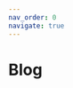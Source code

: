 ```yaml
---
nav_order: 0
navigate: true
---
```


# Blog

<!-- # Netflix

- TODO

  [[TBD] Data Infrastructure Cost efficiency](https://netflixtechblog.com/byte-down-making-netflixs-data-infrastructure-cost-effective-fee7b3235032)

  [[TBD] Building and Scaling Data Lineage](https://netflixtechblog.com/building-and-scaling-data-lineage-at-netflix-to-improve-data-infrastructure-reliability-and-1a52526a7977)

  [[TBD] Data Movement in Netflix Studio via Data Mesh](https://netflixtechblog.com/data-movement-in-netflix-studio-via-data-mesh-3fddcceb1059)

  [[TBD] Migrating Batch ETL to Stream Processing with Kafka & Flink](https://www.infoq.com/articles/netflix-migrating-stream-processing/) https://www.infoq.com/presentations/netflix-personalization-datasets-streaming/

  [[TBD] Keystone Real-time Stream Processing Platform](https://netflixtechblog.com/keystone-real-time-stream-processing-platform-a3ee651812a)

# Twitter

- TODO

  [[TBD] Processing billions of events in real time at Twitter](https://blog.twitter.com/engineering/en_us/topics/infrastructure/2021/processing-billions-of-events-in-real-time-at-twitter-)
 -->
